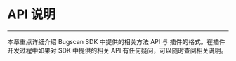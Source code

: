 # API 说明
---

本章重点详细介绍 Bugscan SDK 中提供的相关方法 API 与 插件的格式。在插件开发过程中如果对 SDK 中提供的相关 API 有任何疑问，可以随时查阅相关说明。
